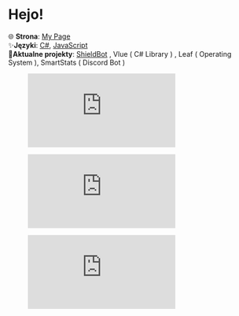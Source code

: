 <h1>Hejo!</h1>

🌐 **Strona**: [My Page](http://solindek-dev.ct8.pl) <br>
✨**Języki**: [C#](https://pl.wikipedia.org/wiki/C_Sharp), [JavaScript](https://pl.wikipedia.org/wiki/JavaScript) <br>
🎈**Aktualne projekty**: [ShieldBot](https://shieldbot.gq) , Vlue ( C# Library ) , Leaf ( Operating System ), SmartStats ( Discord Bot ) <br>

<figure><embed src="https://wakatime.com/share/@418b9796-c879-4295-8b96-b20570a5f28b/bbd5c7a7-91a2-45d9-bd60-9d52e88ba2bf.svg"></embed></figure>

<figure><embed src="https://wakatime.com/share/@418b9796-c879-4295-8b96-b20570a5f28b/e0515a1f-2d0b-406b-ba5e-2aa5f0c04df1.svg"></embed></figure>

<figure><embed src="https://wakatime.com/share/@418b9796-c879-4295-8b96-b20570a5f28b/0f1a259d-6dad-4e3a-973d-4aad1558ad62.svg"></embed></figure>
